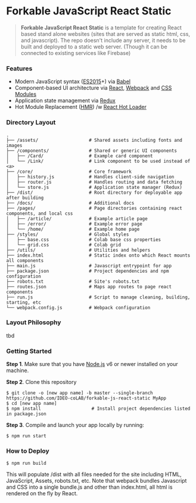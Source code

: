 # Forkable JavaScript React Static

> **Forkable JavaScript React Static** is a template for creating React based stand alone websites
> (sites that are served as static html, css, and javascript). The repo doesn't include any server, it
> needs to be built and deployed to a static web server. (Though it can be connected to existing services
like Firebase)

### Features

- Modern JavaScript syntax ([ES2015](http://babeljs.io/docs/learn-es2015/)+) via [Babel](http://babeljs.io/)
- Component-based UI architecture via [React](http://facebook.github.io/react/), [Webpack](https://webpack.github.io/) and [CSS Modules](https://github.com/css-modules/css-modules)
- Application state management via [Redux](http://redux.js.org/)
- Hot Module Replacement ([HMR](https://webpack.github.io/docs/hot-module-replacement.html)) /w [React Hot Loader](http://gaearon.github.io/react-hot-loader/)<br>

### Directory Layout

```shell
.
├── /assets/                   # Shared assets including fonts and images
├── /components/               # Shared or generic UI components
│   ├── /Card/                 # Example card component 
│   └── /Link/                 # Link component to be used instead of <a>
├── /core/                     # Core framework
│   ├── history.js             # Handles client-side navigation
│   ├── router.js              # Handles routing and data fetching
│   └── store.js               # Application state manager (Redux)
├── /dist/                     # Root directory for deployable app after building
├── /docs/                     # Additional docs
├── /pages/                    # Page directories containing react components, and local css
│   ├── /article/              # Example article page
│   ├── /error/                # Example error page
│   └── /home/                 # Example home page
├── /styles/                   # Global styles
│   ├── base.css               # Colab base css properties
│   └── grid.css               # Colab grid
├── /utils/                    # Utilities and helpers
├── index.html                 # Static index onto which React mounts all components
├── main.js                    # Javascript entrypoint for app
├── package.json               # Project dependencies and npm configuration
├── robots.txt                 # Site's robots.txt
├── routes.json                # Maps app routes to page react components
├── run.js                     # Script to manage cleaning, building, starting, etc
└── webpack.config.js          # Webpack configuration
```

### Layout Philosophy
tbd

### Getting Started

**Step 1**. Make sure that you have [Node.js](https://nodejs.org/) v6 or newer installed on your
machine.

**Step 2**. Clone this repository 

```shell
$ git clone -o [new app name] -b master --single-branch https://github.com/IDEO-coLAB/forkable-js-react-static MyApp
$ cd [new app name]
$ npm install                   # Install project dependencies listed in package.json
```

**Step 3**. Compile and launch your app locally by running:

```shell
$ npm run start                      
```

### How to Deploy

```shell
$ npm run build
```

This will populate /dist with all files needed for the site including HTML, JavaScript, Assets, robots.txt, etc.
Note that webpack bundles Javascript and CSS into a single bundle.js and other than index.html, all html is rendered
on the fly by React.